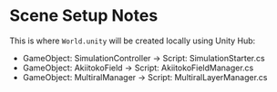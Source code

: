 # Scene Setup Notes

This is where `World.unity` will be created locally using Unity Hub:
- GameObject: SimulationController → Script: SimulationStarter.cs
- GameObject: AkiitokoField → Script: AkiitokoFieldManager.cs
- GameObject: MultiralManager → Script: MultiralLayerManager.cs
